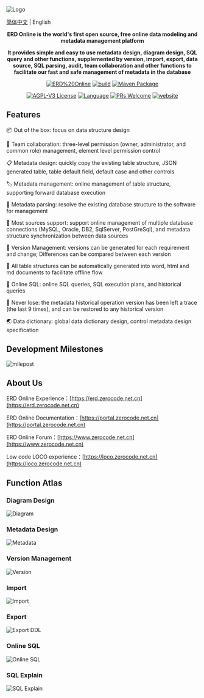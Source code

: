 ![Logo](/profile/img/logo.png)

[简体中文](/profile/README.md) | English


<p align="center"><strong>ERD Online is the world's first open source, free online data modeling and metadata management platform</strong></p>
<p align="center"><strong>It provides simple and easy to use metadata design, diagram design, SQL query and other functions, supplemented by version, import, export, data source, SQL parsing, audit, team collaboration and other functions to facilitate our fast and safe management of metadata in the database</strong></p>

<p align="center">
<a href="https://erd.zerocode.net.cn"><img alt="ERD%20Online" src="https://img.shields.io/badge/zerocode-ERD%20Online-brightgreen"></a>
<a href="https://github.com/www-zerocode-net-cn/ERD-Online/actions/workflows/ci.yml"><img alt="build" src="https://img.shields.io/github/actions/workflow/status/www-zerocode-net-cn/ERD-Online/ci.yml?branch=main&style=flat-square"></a>
<a href="https://mvnrepository.com/artifact/com.java2e/martin-extension-ncnb"><img alt="Maven Package" src="https://img.shields.io/maven-metadata/v?metadataUrl=https%3A%2F%2Frepo1.maven.org%2Fmaven2%2Fcom%2Fjava2e%2Fmartin-extension-ncnb%2Fmaven-metadata.xml"></a>
</p>

<p align="center">
<a href="https://github.com/www-zerocode-net-cn/ERD-Online/blob/master/LICENSE"><img src="https://img.shields.io/github/license/www-zerocode-net-cn/ERD-Online?style=flat-square" alt="AGPL-V3 License"></a>
<a href="https://www.typescriptlang.org"><img alt="Language" src="https://img.shields.io/badge/language-TypeScript-blue.svg?style=flat-square"></a>
<a href="https://github.com/www-zerocode-net-cn/ERD-Online/pulls"><img alt="PRs Welcome" src="https://img.shields.io/badge/PRs-Welcome-brightgreen.svg?style=flat-square"></a>
<a href="https://www.zerocode.net.cn"><img alt="website" src="https://img.shields.io/static/v1?label=&labelColor=505050&message=website&color=0076D6&style=flat-square&logo=google-chrome&logoColor=0076D6"></a>
</p>

## Features

📦 Out of the box: focus on data structure design

🌱 Team collaboration: three-level permission (owner, administrator, and common role) management, element level permission control

📋 Metadata design: quickly copy the existing table structure, JSON generated table, table default field, default case and other controls

🏷 Metadata management: online management of table structure, supporting forward database execution

🎨 Metadata parsing: resolve the existing database structure to the software for management

📱 Most sources support: support online management of multiple database connections (MySQL, Oracle, DB2, SqlServer, PostGreSql), and metadata structure synchronization between data sources

📡 Version Management: versions can be generated for each requirement and change; Differences can be compared between each version

🎉 All table structures can be automatically generated into word, html and md documents to facilitate offline flow

💯 Online SQL: online SQL queries, SQL execution plans, and historical queries

🧲 Never lose: the metadata historical operation version has been left a trace (the last 9 times), and can be restored to any historical version

🌏 Data dictionary: global data dictionary design, control metadata design specification

## Development Milestones

![milepost](/profile/img/milepost.png)

## About Us

ERD Online Experience：[https://erd.zerocode.net.cn](https://erd.zerocode.net.cn)

ERD Online Documentation：[https://portal.zerocode.net.cn](https://portal.zerocode.net.cn)

ERD Online Forum：[https://www.zerocode.net.cn](https://www.zerocode.net.cn)

Low code LOCO experience：[https://loco.zerocode.net.cn](https://loco.zerocode.net.cn)

## Function Atlas

### Diagram Design
![Diagram](/profile/img/relation.png)

### Metadata Design
![Metadata](/profile/img/table.png)

### Version Management
![Version](/profile/img/version.png)

### Import
![Import](/profile/img/import.png)

### Export
![Export DDL](/profile/img/export.png)

### Online SQL
![Online SQL](/profile/img/query.png)

### SQL Explain
![SQL Explain](/profile/img/explain.png)





 
